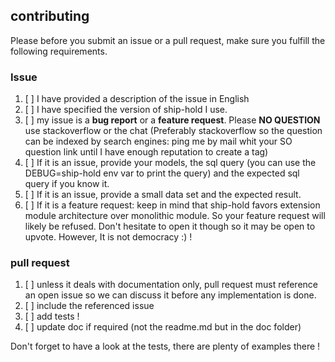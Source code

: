 ## contributing

Please before you submit an issue or a pull request, make sure you fulfill the following requirements.

### Issue

1. [ ] I have provided a description of the issue in English
2. [ ] I have specified the version of ship-hold I use.
3. [ ] my issue is a **bug report** or a **feature request**. Please **NO QUESTION** use stackoverflow or the chat (Preferably stackoverflow so the question can be indexed by search engines: ping me by mail whit your SO question link until I have enough reputation to create a tag)
4. [ ] If it is an issue, provide your models, the sql query (you can use the DEBUG=ship-hold env var to print the query) and the expected sql query if you know it.
5. [ ] If it is an issue, provide a small data set and the expected result.
6. [ ] If it is a feature request: keep in mind that ship-hold favors extension module architecture over monolithic module. So your feature request will likely be refused. Don't hesitate to open it though so it may be open to upvote. However, It is not democracy :) !

### pull request

1. [ ] unless it deals with documentation only, pull request must reference an open issue so we can discuss it before any implementation is done.
2. [ ] include the referenced issue
3. [ ] add tests !
4. [ ] update doc if required (not the readme.md but in the doc folder)

Don't forget to have a look at the tests, there are plenty of examples there !


